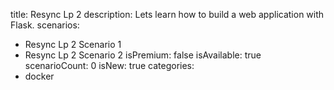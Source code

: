 title: Resync Lp 2
description: Lets learn how to build a web application with Flask.
scenarios: 
  - Resync Lp 2 Scenario 1
  - Resync Lp 2 Scenario 2
isPremium: false
isAvailable: true
scenarioCount: 0
isNew: true
categories: 
  - docker
